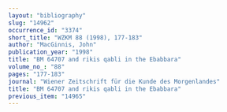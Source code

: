 ```yaml
---
layout: "bibliography"
slug: "14962"
occurrence_id: "3374"
short_title: "WZKM 88 (1998), 177-183"
author: "MacGinnis, John"
publication_year: "1998"
title: "BM 64707 and rikis qabli in the Ebabbara"
volume_no_: "88"
pages: "177-183"
journal: "Wiener Zeitschrift für die Kunde des Morgenlandes"
title: "BM 64707 and rikis qabli in the Ebabbara"
previous_item: "14965"
---
```

